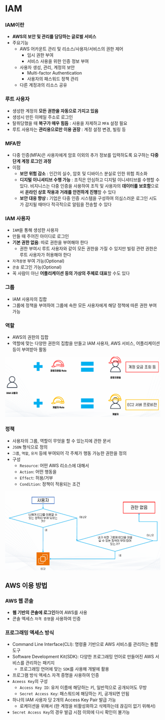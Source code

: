 # IAM

### IAM이란

- **AWS의 보안 및 관리를 담당하는 글로벌 서비스**
- 주요기능
    - AWS 어카운트 관리 및 리소스/사용자/서비스의 권한 제어
        - 임시 권한 부여
        - 서비스 사용을 위한 인증 정보 부여
    - 사용자 생성, 관리, 계정의 보안
        - Multi-factor Authentication
        - 사용자의 패스워드 정책 관리
    - 다른 계정과의 리소스 공유

### 루트 사용자

- 생성한 계정의 **모든 권한을 자동으로 가지고  있음**
- 생성시 만든 이메일 주소로 로그인
- 탈취당했을 때 **복구가 매우 힘듬** : 사용을 자제하고 `MFA` 설정 필요
- 루트 사용자는 **관리용으로만 이용 권장** : 계정 설정 변경, 빌링 등

### MFA란

- 다중 인증(MFA)은 사용자에게 암호 이외의 추가 정보를 입력하도록 요구하는 **다중 단계 계정 로그인 과정**
- 이점
    - **보안 위험 감소** : 인간의 실수, 암호 및 디바이스 분실로 인한 위험 최소화
    - **디지털 이니셔티브 수행 가능** : 조직은 안심하고 디지털 이니셔티브를 수행할 수 있다. 비지니스는 다중 인증을 사용하여 조직 및 사용자의 **데이터를 보호함**으로써 **온라인 상호 작용과 거래를 안전하게 진행**할 수 있다
    - **보안 대응 향상 :** 기업은 다중 인증 시스템을 구성하여 의심스러운 로그인 시도가 감지될 때마다 적극적으로 알림을 전송할 수 있다

### IAM 사용자

- `IAM`을 통해 생성한 사용자
- 만들 때 주어진 아이디로 로그인
- **기본 권한 없음**: 따로 권한을 부여해야 한다
    - 권한 부여시 루트 사용자와 같이 모든 권한을 가질 수 있지만 빌링 관련  권한은 루트 사용자가 허용해야 한다
- `자격증명` 부여 가능(Optional)
- `콘솔` 로그인 가능(Optional)
- 꼭 사람이 아닌 **어플리케이션 등의 가상의 주체로 대표**할 수도 있다

### 그룹

- IAM 사용자의 집합
- 그룹에 정책을 부여하여 그룹에 속한 모든 사용자에게 해당 정책에 따른 권한 부여 가능

### 역할

- AWS의 권한의 집합
- 역할에 맞는 다양한 권한의 집합을 만들고 IAM 사용자, AWS 서비스, 어플리케이션등이 부여받아 활동

![image.png](/assets/img/chapter2/aws/aws_2_1.png)

### 정책

- 사용자의 그룹, 역할이 무엇을 할 수 있는지에 관한 문서
- `JSON` 형식으로 정의
- `그룹`, `역할`, `유저` 등에 부여되어 각 주체가 행동 가능한 권한을 정의
- 구성
    - `Resource`: 어떤 AWS 리소스에 대해서
    - `Action`: 어떤 행동을
    - `Effect`: 허용/거부
    - `Condition`: 정책이 적용되는 조건

![image.png](/assets/img/chapter2/aws/aws_2_2.png)

## AWS 이용 방법

### AWS 웹 콘솔

- **웹 기반의 콘솔에 로그인**하여 AWS를 사용
- 콘솔 엑세스 `자격 증명`을 사용하여 인증

### 프로그래밍 엑세스 방식

- Command Line Interface(CLI): 명령줄 기반으로 AWS 서비스를 관리하는 통합 도구
- Software Development Kit(SDK): 다양한 프로그래밍 언어로 만들어진 AWS 서비스를 관리하는 패키지
    - 프로그래밍 언어에 맞는 `SDK`를 사용해 개발에 활용
- 프로그램 방식 엑세스 자격 증명을 사용하여 인증
- `Aceess Key`의 구성
    - `Access Key ID`: 유저 이름에 해당하는 키, 일반적으로 공개되어도 무방
    - `Secret Access Key`: 패스워드에 해당하는 키, 공개되면 안됨
- 하나의 IAM 사용자 당 2개의 Access Key Pair 발급 가능
    - 로케이션을 위해서 (한 계정을 비활성화하고 삭제하는데 끊김이 없기 위해서)
- `Secret Access Key`의 경우 발급 시점 이외에 다시 확인이 불가능

